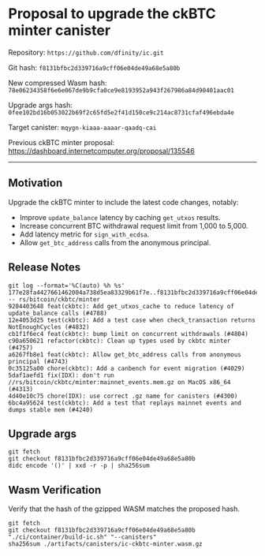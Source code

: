 # Proposal to upgrade the ckBTC minter canister

Repository: `https://github.com/dfinity/ic.git`

Git hash: `f8131bfbc2d339716a9cff06e04de49a68e5a80b`

New compressed Wasm hash: `78e06234358f6e6e067de9b9cfa0ce9e8193952a943f267986a84d90401aac01`

Upgrade args hash: `0fee102bd16b053022b69f2c65fd5e2f41d150ce9c214ac8731cfaf496ebda4e`

Target canister: `mqygn-kiaaa-aaaar-qaadq-cai`

Previous ckBTC minter proposal: https://dashboard.internetcomputer.org/proposal/135546

---

## Motivation

Upgrade the ckBTC minter to include the latest code changes, notably:

* Improve `update_balance` latency by caching `get_utxos` results.
* Increase concurrent BTC withdrawal request limit from 1,000 to 5,000.
* Add latency metric for `sign_with_ecdsa`.
* Allow `get_btc_address` calls from the anonymous principal.

## Release Notes

```
git log --format='%C(auto) %h %s' 177e28fa4427661462004a738d5ea83329b61f7e..f8131bfbc2d339716a9cff06e04de49a68e5a80b -- rs/bitcoin/ckbtc/minter
9204403648 feat(ckbtc): Add get_utxos_cache to reduce latency of update_balance calls (#4788)
12e4053d25 test(ckbtc): Add a test case when check_transaction returns NotEnoughCycles (#4832)
cb1f1f6ec4 feat(ckbtc): bump limit on concurrent withdrawals (#4804)
c90a650621 refactor(ckbtc): Clean up types used by ckbtc minter (#4757)
a6267fb8e1 feat(ckbtc): Allow get_btc_address calls from anonymous principal (#4743)
0c35125a00 chore(ckbtc): Add a canbench for event migration (#4029)
5daf1aefd1 fix(IDX): don't run //rs/bitcoin/ckbtc/minter:mainnet_events.mem.gz on MacOS x86_64 (#4313)
4d40e10c75 chore(IDX): use correct .gz name for canisters (#4300)
6bc4a95624 test(ckbtc): Add a test that replays mainnet events and dumps stable mem (#4240)
 ```

## Upgrade args

```
git fetch
git checkout f8131bfbc2d339716a9cff06e04de49a68e5a80b
didc encode '()' | xxd -r -p | sha256sum
```

## Wasm Verification

Verify that the hash of the gzipped WASM matches the proposed hash.

```
git fetch
git checkout f8131bfbc2d339716a9cff06e04de49a68e5a80b
"./ci/container/build-ic.sh" "--canisters"
sha256sum ./artifacts/canisters/ic-ckbtc-minter.wasm.gz
```
